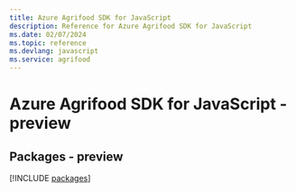```yaml
---
title: Azure Agrifood SDK for JavaScript
description: Reference for Azure Agrifood SDK for JavaScript
ms.date: 02/07/2024
ms.topic: reference
ms.devlang: javascript
ms.service: agrifood
---
```

# Azure Agrifood SDK for JavaScript - preview
## Packages - preview
[!INCLUDE [packages](agrifood-index.md)]